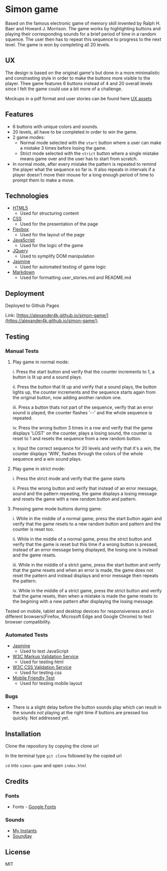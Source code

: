 # Simon game

Based on the famous electronic game of memory skill invented by Ralph H. Baer and Howard J. Morrison. 
The game works by highlighting buttons and playing their corresponding sounds for a brief period of time in a random squence. 
The user then has to repeat this sequence to progress to the next level. The game is won by completing all 20 levels.

## UX

The design is based on the original game's but done in a more minimalistic and constrasting style in order to make the buttons more visible to the player.
Thee game features 6 buttons instead of 4 and 20 overall levels since I felt the game could use a bit more of a challenge.

Mockups in a pdf format and user stories can be found here [UX assets](assets/ux)

## Features 

* 6 buttons with unique colors and sounds.
* 20 levels, all have to be completed in order to win the game.
* 2 game modes:
   * Normal mode selected with the `start` button where a user can make a mistake 3 times before losing the game.
   * Strict mode selected with the `strict` button where a single mistake means game over and the user has to 
     start from scratch.
* In normal mode, after every mistake the pattern is repeated to remind the player what the sequence so far is. It also repeats
  in intervals if a player doesn't move their mouse for a long enough period of time to prompt them to make a move.


## Technologies

* [HTML5](https://developer.mozilla.org/en-US/docs/Web/Guide/HTML/HTML5)
  * Used for structuring content
* [CSS](https://en.wikipedia.org/wiki/Cascading_Style_Sheets)
  * Used for the presentation of the page
* [Flexbox](https://developer.mozilla.org/en-US/docs/Web/CSS/CSS_Flexible_Box_Layout/Basic_Concepts_of_Flexbox)
  * Used for the layout of the page
* [JavaScript](https://www.javascript.com/)
  * Used for the logic of the game
* [JQuery](https://jquery.com/)
  * Used to symplify DOM manipulation
* [Jasmine](https://jasmine.github.io/)
  * Used for automated testing of game logic
* [Markdown](https://en.wikipedia.org/wiki/Markdown)
  * Used for formatting user_stories.md and README.md

## Deployment 

Deployed to Github Pages 

Link: [https://alexander4k.github.io/simon-game/](https://alexander4k.github.io/simon-game/).

## Testing 

### Manual Tests

1. Play game in normal mode:

   i. Press the start button and verify that the counter increments to 1, a button is lit up
      and a sound plays.
   
   ii. Press the button that lit up and verify that a sound plays, the button lights up, the counter 
       increments and the sequence starts again from the original button, now adding another random one.
       
   iii. Press a button thats not part of the sequence, verify that an error sound is played, the counter 
        flashes '--' and the whole sequence is repeated.
   
   iv. Press the wrong button 3 times in a row and verify that the game displays 'LOST' on the counter, plays
   a losing sound, the counter is reset to 1 and resets the sequence from a new random button.
   
   v. Input the correct sequence for 20 levels and verify that it's a win, the counter displays 'WIN', flashes
   through the colors of the whole sequence and a win sound plays.

2. Play game in strict mode:

   i. Press the strict mode and verify that the game starts
  
   ii. Press the wrong button and verify that instead of an error message, sound and the pattern repeating,
   the game displays a losing message and resets the game with a new random button and pattern.
  
3. Pressing game mode buttons during game:

   i. While in the middle of a normal game, press the start button again and verify that the game resets to a 
   new random button and pattern and the counter is reset too.
  
   ii. While in the middle of a normal game, press the strict button and verify that the game is reset but this time
   if a wrong button is pressed, instead of an error message being displayed, the losing one is instead and the game resets.
  
   iii. While in the middle of a strict game, press the start button and verify that the game resets and when an error is made,
   the game does not reset the pattern and instead displays and error message then repeats the pattern.
  
   iv. While in the middle of a strict game, press the strict button and verify that the game resets, then when a mistake is made
   the game resets to the begining with a new pattern after displaying the losing message.

Tested on mobile, tablet and desktop devices for responsiveness and in different 
browsers(Firefox, Microsoft Edge and Google Chrome) to test browser compatibility.


### Automated Tests

* [Jasmine](https://jasmine.github.io/pages/getting_started.html)
  * Used to test JavaScript
* [W3C Markup Validation Service](https://validator.w3.org/)
  * Used for testing html
* [W3C CSS Validation Service](https://jigsaw.w3.org/css-validator/)
  * Used for testing css
* [Mobile Friendly Test](https://search.google.com/test/mobile-friendly)
  * Used for testing mobile layout

### Bugs

* There is a slight delay before the button sounds play which can result in the sounds not playing at the right time if 
  buttons are pressed too quickly. Not addressed yet.

## Installation 

Clone the repository by copying the clone url

In the terminal type `git clone` followed by the copied url

`cd` into `simon-game` and open `index.html`

## Credits

### Fonts

* Fonts - [Google Fonts](https://fonts.google.com/)

### Sounds 

* [My Instants](https://www.myinstants.com/index/ie/)
* [Soundjay](https://www.soundjay.com/beep-sounds-1.html)

## License

MIT